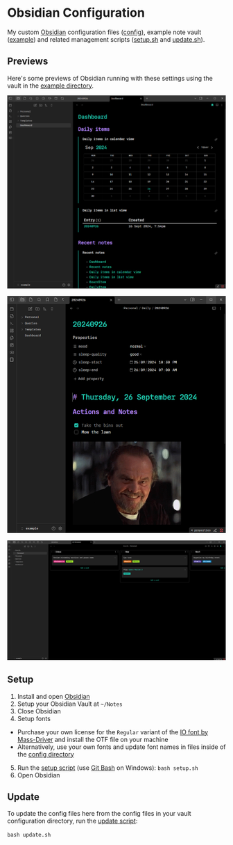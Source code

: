 # Obsidian Configuration

My custom [Obsidian](https://obsidian.md/) configuration files ([config](config/)), example note vault ([example](example/)) and related management scripts ([setup.sh](setup.sh) and [update.sh](update.sh)).

## Previews

Here's some previews of Obsidian running with these settings using the vault in the [example directory](example).

![Screenshot one](docs/screenshot1.png)

![Screenshot two](docs/screenshot2.png)

![Screenshot three](docs/screenshot3.png)

## Setup

1. Install and open [Obsidian](https://obsidian.md/)
2. Setup your Obsidian Vault at `~/Notes`
3. Close Obsidian
4. Setup fonts

- Purchase your own license for the `Regular` variant of the [IO font by Mass-Driver](https://io.mass-driver.com/) and install the OTF file on your machine
- Alternatively, use your own fonts and update font names in files inside of the [config directory](config/)

5. Run the [setup script](setup.sh) (use [Git Bash](https://git-scm.com/downloads) on Windows): `bash setup.sh`
6. Open Obsidian

## Update

To update the config files here from the config files in your vault configuration directory, run the [update script](update.sh):

`bash update.sh`